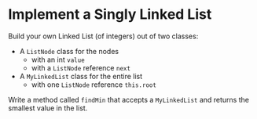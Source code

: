 # Implement a Singly Linked List
Build your own Linked List (of integers) out of two classes:

* A `ListNode` class for the nodes
  * with an int `value`
  * with a `ListNode` reference `next`
* A `MyLinkedList` class for the entire list
  * with one `ListNode` reference `this.root`

Write a method called `findMin` that accepts a `MyLinkedList` and returns the
smallest value in the list.
